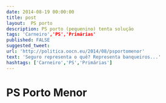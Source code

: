 ```yaml
---
date: 2014-08-19 00:00:00
title: post
layout:  PS porto
description: PS porto (pequenino) tenta solução
tags: 'Carneiro','PS','Primárias'
published: FALSE
suggested_tweet:
url: 'http://politica.oocn.eu/2014/08/psportomenor'
text: 'Seguro representa o quê? Representa banqueiros...'
hashtags: ['Carneiro','PS','Primárias']
---
```


PS Porto Menor
===
